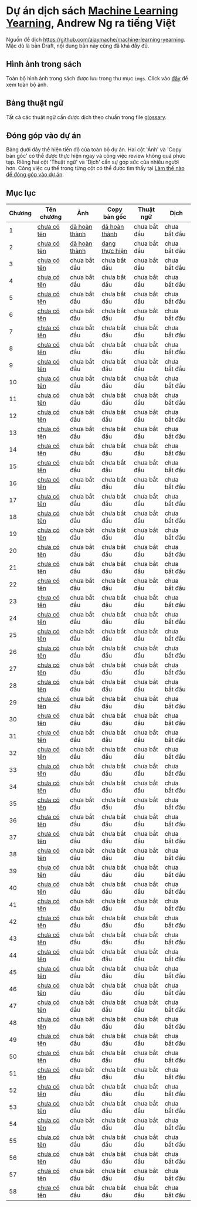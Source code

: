 # Dự án dịch sách [Machine Learning Yearning](https://www.deeplearning.ai/machine-learning-yearning/), Andrew Ng ra tiếng Việt

Nguồn để dịch https://github.com/ajaymache/machine-learning-yearning. Mặc dù là bản Draft, nội dung bản này cũng đã khá đầy đủ.

## Hình ảnh trong sách
Toàn bộ hình ảnh trong sách được lưu trong thư mục `imgs`. Click vào [đây](imgs/README.md) để xem toàn bộ ảnh.

## Bảng thuật ngữ
Tất cả các thuật ngữ cần được dịch theo chuẩn trong file [glossary](glossary.md).

## Đóng góp vào dự án

Bảng dưới đây thể hiện tiến độ của toàn bộ dự án. Hai cột 'Ảnh' và 'Copy bản gốc' có thể được thực hiện ngay và công việc review không quá phức tạp. Riêng hai cột 'Thuật ngữ' và 'Dịch' cần sự góp sức của nhiều người hơn.
Công việc cụ thể trong từng cột có thể được tìm thấy tại [Làm thế nào để đóng góp vào dự án](contribution.md).

## Mục lục

| Chương | Tên chương                      | Ảnh                       | Copy bản gốc               | Thuật ngữ    | Dịch         |
|--------|---------------------------------|---------------------------|----------------------------|--------------|--------------|
| 1      | [chưa có tên](chapters/ch01.md) | [đã hoàn thành](/pull/24) | [đã hoàn thành](/pull/24)  | chưa bắt đầu | chưa bắt đầu |
| 2      | [chưa có tên](chapters/ch02.md) | [đã hoàn thành](/pull/32) | [đang thực hiện](/pull/32) | chưa bắt đầu | chưa bắt đầu |
| 3      | [chưa có tên](chapters/ch03.md) | chưa bắt đầu              | chưa bắt đầu               | chưa bắt đầu | chưa bắt đầu |
| 4      | [chưa có tên](chapters/ch04.md) | chưa bắt đầu              | chưa bắt đầu               | chưa bắt đầu | chưa bắt đầu |
| 5      | [chưa có tên](chapters/ch05.md) | chưa bắt đầu              | chưa bắt đầu               | chưa bắt đầu | chưa bắt đầu |
| 6      | [chưa có tên](chapters/ch06.md) | chưa bắt đầu              | chưa bắt đầu               | chưa bắt đầu | chưa bắt đầu |
| 7      | [chưa có tên](chapters/ch07.md) | chưa bắt đầu              | chưa bắt đầu               | chưa bắt đầu | chưa bắt đầu |
| 8      | [chưa có tên](chapters/ch08.md) | chưa bắt đầu              | chưa bắt đầu               | chưa bắt đầu | chưa bắt đầu |
| 9      | [chưa có tên](chapters/ch09.md) | chưa bắt đầu              | chưa bắt đầu               | chưa bắt đầu | chưa bắt đầu |
| 10     | [chưa có tên](chapters/ch10.md) | chưa bắt đầu              | chưa bắt đầu               | chưa bắt đầu | chưa bắt đầu |
| 11     | [chưa có tên](chapters/ch11.md) | chưa bắt đầu              | chưa bắt đầu               | chưa bắt đầu | chưa bắt đầu |
| 12     | [chưa có tên](chapters/ch12.md) | chưa bắt đầu              | chưa bắt đầu               | chưa bắt đầu | chưa bắt đầu |
| 13     | [chưa có tên](chapters/ch13.md) | chưa bắt đầu              | chưa bắt đầu               | chưa bắt đầu | chưa bắt đầu |
| 14     | [chưa có tên](chapters/ch14.md) | chưa bắt đầu              | chưa bắt đầu               | chưa bắt đầu | chưa bắt đầu |
| 15     | [chưa có tên](chapters/ch15.md) | chưa bắt đầu              | chưa bắt đầu               | chưa bắt đầu | chưa bắt đầu |
| 16     | [chưa có tên](chapters/ch16.md) | chưa bắt đầu              | chưa bắt đầu               | chưa bắt đầu | chưa bắt đầu |
| 17     | [chưa có tên](chapters/ch17.md) | chưa bắt đầu              | chưa bắt đầu               | chưa bắt đầu | chưa bắt đầu |
| 18     | [chưa có tên](chapters/ch18.md) | chưa bắt đầu              | chưa bắt đầu               | chưa bắt đầu | chưa bắt đầu |
| 19     | [chưa có tên](chapters/ch19.md) | chưa bắt đầu              | chưa bắt đầu               | chưa bắt đầu | chưa bắt đầu |
| 20     | [chưa có tên](chapters/ch20.md) | chưa bắt đầu              | chưa bắt đầu               | chưa bắt đầu | chưa bắt đầu |
| 21     | [chưa có tên](chapters/ch21.md) | chưa bắt đầu              | chưa bắt đầu               | chưa bắt đầu | chưa bắt đầu |
| 22     | [chưa có tên](chapters/ch22.md) | chưa bắt đầu              | chưa bắt đầu               | chưa bắt đầu | chưa bắt đầu |
| 23     | [chưa có tên](chapters/ch23.md) | chưa bắt đầu              | chưa bắt đầu               | chưa bắt đầu | chưa bắt đầu |
| 24     | [chưa có tên](chapters/ch24.md) | chưa bắt đầu              | chưa bắt đầu               | chưa bắt đầu | chưa bắt đầu |
| 25     | [chưa có tên](chapters/ch25.md) | chưa bắt đầu              | chưa bắt đầu               | chưa bắt đầu | chưa bắt đầu |
| 26     | [chưa có tên](chapters/ch26.md) | chưa bắt đầu              | chưa bắt đầu               | chưa bắt đầu | chưa bắt đầu |
| 27     | [chưa có tên](chapters/ch27.md) | chưa bắt đầu              | chưa bắt đầu               | chưa bắt đầu | chưa bắt đầu |
| 28     | [chưa có tên](chapters/ch28.md) | chưa bắt đầu              | chưa bắt đầu               | chưa bắt đầu | chưa bắt đầu |
| 29     | [chưa có tên](chapters/ch29.md) | chưa bắt đầu              | chưa bắt đầu               | chưa bắt đầu | chưa bắt đầu |
| 30     | [chưa có tên](chapters/ch30.md) | chưa bắt đầu              | chưa bắt đầu               | chưa bắt đầu | chưa bắt đầu |
| 31     | [chưa có tên](chapters/ch31.md) | chưa bắt đầu              | chưa bắt đầu               | chưa bắt đầu | chưa bắt đầu |
| 32     | [chưa có tên](chapters/ch32.md) | chưa bắt đầu              | chưa bắt đầu               | chưa bắt đầu | chưa bắt đầu |
| 33     | [chưa có tên](chapters/ch33.md) | chưa bắt đầu              | chưa bắt đầu               | chưa bắt đầu | chưa bắt đầu |
| 34     | [chưa có tên](chapters/ch34.md) | chưa bắt đầu              | chưa bắt đầu               | chưa bắt đầu | chưa bắt đầu |
| 35     | [chưa có tên](chapters/ch35.md) | chưa bắt đầu              | chưa bắt đầu               | chưa bắt đầu | chưa bắt đầu |
| 36     | [chưa có tên](chapters/ch36.md) | chưa bắt đầu              | chưa bắt đầu               | chưa bắt đầu | chưa bắt đầu |
| 37     | [chưa có tên](chapters/ch37.md) | chưa bắt đầu              | chưa bắt đầu               | chưa bắt đầu | chưa bắt đầu |
| 38     | [chưa có tên](chapters/ch38.md) | chưa bắt đầu              | chưa bắt đầu               | chưa bắt đầu | chưa bắt đầu |
| 39     | [chưa có tên](chapters/ch39.md) | chưa bắt đầu              | chưa bắt đầu               | chưa bắt đầu | chưa bắt đầu |
| 40     | [chưa có tên](chapters/ch40.md) | chưa bắt đầu              | chưa bắt đầu               | chưa bắt đầu | chưa bắt đầu |
| 41     | [chưa có tên](chapters/ch41.md) | chưa bắt đầu              | chưa bắt đầu               | chưa bắt đầu | chưa bắt đầu |
| 42     | [chưa có tên](chapters/ch42.md) | chưa bắt đầu              | chưa bắt đầu               | chưa bắt đầu | chưa bắt đầu |
| 43     | [chưa có tên](chapters/ch43.md) | chưa bắt đầu              | chưa bắt đầu               | chưa bắt đầu | chưa bắt đầu |
| 44     | [chưa có tên](chapters/ch44.md) | chưa bắt đầu              | chưa bắt đầu               | chưa bắt đầu | chưa bắt đầu |
| 45     | [chưa có tên](chapters/ch45.md) | chưa bắt đầu              | chưa bắt đầu               | chưa bắt đầu | chưa bắt đầu |
| 46     | [chưa có tên](chapters/ch46.md) | chưa bắt đầu              | chưa bắt đầu               | chưa bắt đầu | chưa bắt đầu |
| 47     | [chưa có tên](chapters/ch47.md) | chưa bắt đầu              | chưa bắt đầu               | chưa bắt đầu | chưa bắt đầu |
| 48     | [chưa có tên](chapters/ch48.md) | chưa bắt đầu              | chưa bắt đầu               | chưa bắt đầu | chưa bắt đầu |
| 49     | [chưa có tên](chapters/ch49.md) | chưa bắt đầu              | chưa bắt đầu               | chưa bắt đầu | chưa bắt đầu |
| 50     | [chưa có tên](chapters/ch50.md) | chưa bắt đầu              | chưa bắt đầu               | chưa bắt đầu | chưa bắt đầu |
| 51     | [chưa có tên](chapters/ch51.md) | chưa bắt đầu              | chưa bắt đầu               | chưa bắt đầu | chưa bắt đầu |
| 52     | [chưa có tên](chapters/ch52.md) | chưa bắt đầu              | chưa bắt đầu               | chưa bắt đầu | chưa bắt đầu |
| 53     | [chưa có tên](chapters/ch53.md) | chưa bắt đầu              | chưa bắt đầu               | chưa bắt đầu | chưa bắt đầu |
| 54     | [chưa có tên](chapters/ch54.md) | chưa bắt đầu              | chưa bắt đầu               | chưa bắt đầu | chưa bắt đầu |
| 55     | [chưa có tên](chapters/ch55.md) | chưa bắt đầu              | chưa bắt đầu               | chưa bắt đầu | chưa bắt đầu |
| 56     | [chưa có tên](chapters/ch56.md) | chưa bắt đầu              | chưa bắt đầu               | chưa bắt đầu | chưa bắt đầu |
| 57     | [chưa có tên](chapters/ch57.md) | chưa bắt đầu              | chưa bắt đầu               | chưa bắt đầu | chưa bắt đầu |
| 58     | [chưa có tên](chapters/ch58.md) | chưa bắt đầu              | chưa bắt đầu               | chưa bắt đầu | chưa bắt đầu |
